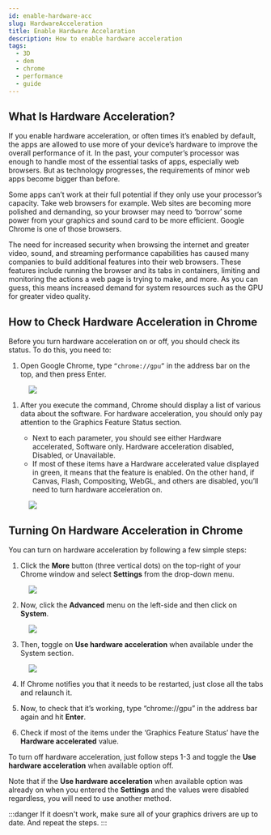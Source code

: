 ```yaml
---
id: enable-hardware-acc
slug: HardwareAcceleration
title: Enable Hardware Accelaration
description: How to enable hardware acceleration
tags:
  - 3D
  - dem
  - chrome
  - performance
  - guide
---
```


## What Is Hardware Acceleration?

If you enable hardware acceleration, or often times it’s enabled by default, the apps are allowed to use more of your device’s hardware to improve the overall performance of it. In the past, your computer’s processor was enough to handle most of the essential tasks of apps, especially web browsers. But as technology progresses, the requirements of minor web apps become bigger than before.

Some apps can’t work at their full potential if they only use your processor’s capacity. Take web browsers for example. Web sites are becoming more polished and demanding, so your browser may need to ‘borrow’ some power from your graphics and sound card to be more efficient. Google Chrome is one of those browsers.

The need for increased security when browsing the internet and greater video, sound, and streaming performance capabilities has caused many companies to build additional features into their web browsers. These features include running the browser and its tabs in containers, limiting and monitoring the actions a web page is trying to make, and more. As you can guess, this means increased demand for system resources such as the GPU for greater video quality.

## How to Check Hardware Acceleration in Chrome

Before you turn hardware acceleration on or off, you should check its status. To do this, you need to:

1. Open Google Chrome, type `“chrome://gpu”` in the address bar on the top, and then press Enter.

<figure>
    <img src={require("/img/hardware-acceleration/Chrome-Search-bar-chrome-gpu.webp").default} />
</figure>

1. After you execute the command, Chrome should display a list of various data about the software. For hardware acceleration, you should only pay attention to the Graphics Feature Status section.

   * Next to each parameter, you should see either Hardware accelerated, Software only. Hardware acceleration disabled, Disabled, or Unavailable.
   * If most of these items have a Hardware accelerated value displayed in green, it means that the feature is enabled. On the other hand, if Canvas, Flash, Compositing, WebGL, and others are disabled, you’ll need to turn hardware acceleration on.

<figure>
    <img src={require("/img/hardware-acceleration/graphics-feature-status.webp").default} />
</figure>



## Turning On Hardware Acceleration in Chrome
You can turn on hardware acceleration by following a few simple steps:

1. Click the **More** button (three vertical dots) on the top-right of your Chrome window and select **Settings** from the drop-down menu.

<figure>
    <img src={require("/img/hardware-acceleration/Chrome-Menu-Settings.webp").default} />
</figure>

2. Now, click the **Advanced** menu on the left-side and then click on **System**.

<figure>
    <img src={require("/img/hardware-acceleration/Chrome-System-Menu-2.webp").default} />
</figure>

3. Then, toggle on **Use hardware acceleration** when available under the System section.

<figure>
    <img src={require("/img/hardware-acceleration/use-hardware-acceleration-when-available.webp").default} />
</figure>

4. If Chrome notifies you that it needs to be restarted, just close all the tabs and relaunch it.

5. Now, to check that it’s working, type “chrome://gpu” in the address bar again and hit **Enter**.

6. Check if most of the items under the ‘Graphics Feature Status’ have the **Hardware accelerated** value.

To turn off hardware acceleration, just follow steps 1-3 and toggle the **Use hardware acceleration** when available option off.

Note that if the **Use hardware acceleration** when available option was already on when you entered the **Settings** and the values were disabled regardless, you will need to use another method.

:::danger
If it doesn't work, make sure all of your graphics drivers are up to date. And repeat the steps.
:::
